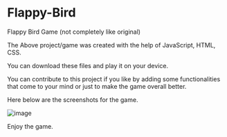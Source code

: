 # Flappy-Bird
Flappy Bird Game (not completely like original)

The Above project/game was created with the help of JavaScript, HTML, CSS.

You can download these files and play it on your device.

You can contribute to this project if you like by adding some functionalities that come to your mind or just to make the game overall better.

Here below are the screenshots for the game.

![image](https://user-images.githubusercontent.com/67423930/156897072-018a46f0-ebee-45fe-9e8a-d9b4f57e0f3d.png)

Enjoy the game.
